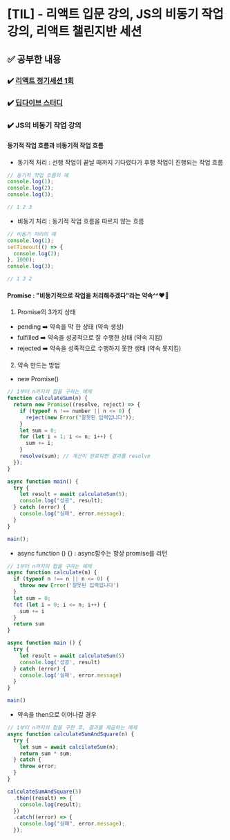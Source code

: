 # [TIL] - 리액트 입문 강의, JS의 비동기 작업 강의, 리액트 챌린지반 세션

## ✅ 공부한 내용

### ✔️ [리액트 정기세션 1회](https://github.com/minyoungKuk/challenge-class/blob/main/assignments/01/0513%EA%B3%BC%EC%A0%9C.md)

### ✔️ [딥다이브 스터디](https://github.com/hyeonseok98/js-deep-dive-study/blob/main/%5B09%EC%9E%A5%5D%20%ED%83%80%EC%9E%85%20%EB%B3%80%ED%99%98%EA%B3%BC%20%EB%8B%A8%EC%B6%95%20%ED%8F%89%EA%B0%80/%EA%B5%AD%EB%AF%BC%EC%98%81.md)

### ​✔️ JS의 비동기 작업 강의

#### 동기적 작업 흐름과 비동기적 작업 흐름

- 동기적 처리 : 선행 작업이 끝날 때까지 기다렸다가 후행 작업이 진행되는 작업 흐름

```jsx
// 동기적 작업 흐름의 예
console.log(1);
console.log(2);
console.log(3);

// 1 2 3
```

- 비동기 처리 : 동기적 작업 흐름을 따르지 않는 흐름

```jsx
// 비동기 처리의 예
console.log(1);
setTimeout(() => {
  console.log(2);
}, 1000);
console.log(3);

// 1 3 2
```

#### Promise : "비동기적으로 작업을 처리해주겠다"라는 약속^^❤️‍🔥

1. Promise의 3가지 상태

- pending ➡️ 약속을 막 한 상태 (약속 생성)
- fulfilled ➡️ 약속을 성공적으로 잘 수행한 상태 (약속 지킴)
- rejected ➡️ 약속을 성족적으로 수행하지 못한 생태 (약속 못지킴)

2. 약속 만드는 방법

- new Promise()

```jsx
// 1부터 n까지의 합을 구하는 예제
function calculateSum(n) {
  return new Promise((resolve, reject) => {
    if (typeof n !== number || n <= 0) {
      reject(new Error("잘못된 입력입니다"));
    }
    let sum = 0;
    for (let i = 1; i <= n; i++) {
      sum += i;
    }
    resolve(sum); // 계산이 완료되면 결과를 resolve
  });
}

async function main() {
  try {
    let result = await calculateSum(5);
    console.log("성공", result);
  } catch (error) {
    console.log("실패", error.message);
  }
}

main();
```

- async function () {} : async함수는 항상 promise를 리턴

```jsx
// 1부터 n까지의 합을 구하는 예제
async function calculate(n) {
  if (typeof n !== n || n <= 0) {
    throw new Error('잘못된 입력입니다')
  }
  let sum = 0;
  fot (let i = 0; i <= n; i++) {
    sum += i
  }
  return sum
}

async function main () {
  try {
    let result = await calculateSum(5)
    console.log('성공', result)
  } catch (error) {
    console.log('실패', error.message)
  }
}

main()

```

- 약속을 then으로 이어나갈 경우

```jsx
// 1부터 n까지의 합을 구한 후, 결과를 제곱하는 예제
async function calculateSumAndSquare(n) {
  try {
    let sum = await calcilateSum(n);
    return sum * sum;
  } catch {
    throw error;
  }
}

calculateSumAndSquare(5)
  .then((result) => {
    console.log(result);
  })
  .catch((error) => {
    console.log("실패", error.message);
  });
```
